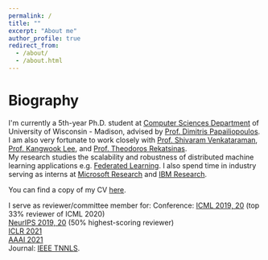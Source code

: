 ```yaml
---
permalink: /
title: ""
excerpt: "About me"
author_profile: true
redirect_from: 
  - /about/
  - /about.html
---
```


Biography
======
I'm currently a 5th-year Ph.D. student at [Computer Sciences Department](https://www.cs.wisc.edu/) of University of Wisconsin - Madison, advised by [Prof. Dimitris Papailiopoulos](http://papail.io/). I am also very fortunate to work closely with [Prof. Shivaram Venkataraman](http://shivaram.org/), [Prof. Kangwook Lee](http://kangwooklee.com/), and [Prof. Theodoros Rekatsinas](http://pages.cs.wisc.edu/~thodrek/).  
My research studies the scalability and robustness of distributed machine learning applications e.g. [Federated Learning](https://en.wikipedia.org/wiki/Federated_learning). I also spend time in industry serving as interns at [Microsoft Research](https://www.microsoft.com/en-us/research/) and [IBM Research](https://www.research.ibm.com/labs/cambridge/).

You can find a copy of my CV [here](http://pages.cs.wisc.edu/~hongyiwang/cv/hwang_cv.pdf).

I serve as reviewer/committee member for: 
Conference: [ICML 2019, 20](https://icml.cc/) (top 33% reviewer of ICML 2020)  
[NeurIPS 2019, 20](https://nips.cc/) (50% highest-scoring reviewer)  
[ICLR 2021](https://www.iclr.cc/Conferences/2021)  
[AAAI 2021](https://aaai.org/Conferences/AAAI-21/)  
Journal: [IEEE TNNLS](https://ieeexplore.ieee.org/xpl/RecentIssue.jsp?punumber=5962385).
